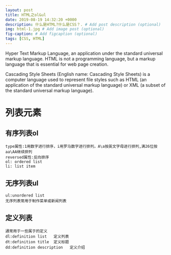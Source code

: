 ```yaml
---
layout: post
title: HTML之ol&ul
date: 2019-08-19 14:32:20 +0000
description: 什么是HTML?什么是CSS？. # Add post description (optional)
img: html-1.jpg # Add image post (optional)
fig-caption: # Add figcaption (optional)
tags: [CSS, HTML]
---
```

Hyper Text Markup Language, an application under the standard universal markup language. HTML is not a programming language, but a markup language that is essential for web page creation.

Cascading Style Sheets (English name: Cascading Style Sheets) is a computer language used to represent file styles such as HTML (an application of the standard universal markup language) or XML (a subset of the standard universal markup language).

# 列表元素

## 有序列表ol
    type属性:1用数字进行排序，i用罗马数字进行排列，A\a按英文字母进行排列,满26位按aa\AA继续排列
    reversed属性:反向排序
    ol: ordered list
    li: list item

## 无序列表ul
    ul:unordered list
    无序列表常用于制作菜单或新闻列表
    
## 定义列表
    通常用于一些属于的定义
    dl:definition list   定义列表
    dt:definition title  定义标题
    dd:definition description   定义介绍
